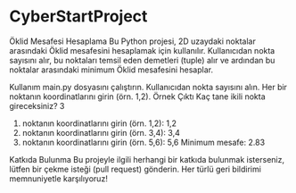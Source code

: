# CyberStartProject

Öklid Mesafesi Hesaplama
Bu Python projesi, 2D uzaydaki noktalar arasındaki Öklid mesafesini hesaplamak için kullanılır. Kullanıcıdan nokta sayısını alır, bu noktaları temsil eden demetleri (tuple) alır ve ardından bu noktalar arasındaki minimum Öklid mesafesini hesaplar.

Kullanım
main.py dosyasını çalıştırın.
Kullanıcıdan nokta sayısını alın.
Her bir noktanın koordinatlarını girin (örn. 1,2).
Örnek Çıktı
Kaç tane ikili nokta gireceksiniz? 3
1. noktanın koordinatlarını girin (örn. 1,2): 1,2
2. noktanın koordinatlarını girin (örn. 3,4): 3,4
3. noktanın koordinatlarını girin (örn. 5,6): 5,6
Minimum mesafe: 2.83

Katkıda Bulunma
Bu projeyle ilgili herhangi bir katkıda bulunmak isterseniz, lütfen bir çekme isteği (pull request) gönderin. Her türlü geri bildirimi memnuniyetle karşılıyoruz!

